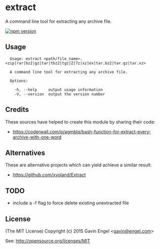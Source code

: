 # extract
A command line tool for extracting any archive file.

[![npm version](https://badge.fury.io/js/extract-cli.svg)](http://badge.fury.io/js/extract-cli)

## Usage
```
  Usage: extract <path/file_name>.<zip|rar|bz2|gz|tar|tbz2|tgz|Z|7z|xz|ex|tar.bz2|tar.gz|tar.xz>

  A command line tool for extracting any archive file.

  Options:

    -h, --help     output usage information
    -V, --version  output the version number
```

## Credits
These sources have helped to create this module by sharing their code:
* https://coderwall.com/p/agmblq/bash-function-for-extract-every-archive-with-one-word

## Alternatives
These are alternative projects which can yield achieve a similar result:
* https://github.com/xvoland/Extract 

## TODO
* include a -f flag to force delete existing unextracted file

## License

(The MIT License)
Copyright (c) 2015 Gavin Engel <<gavin@engel.com>>

See: http://opensource.org/licenses/MIT

